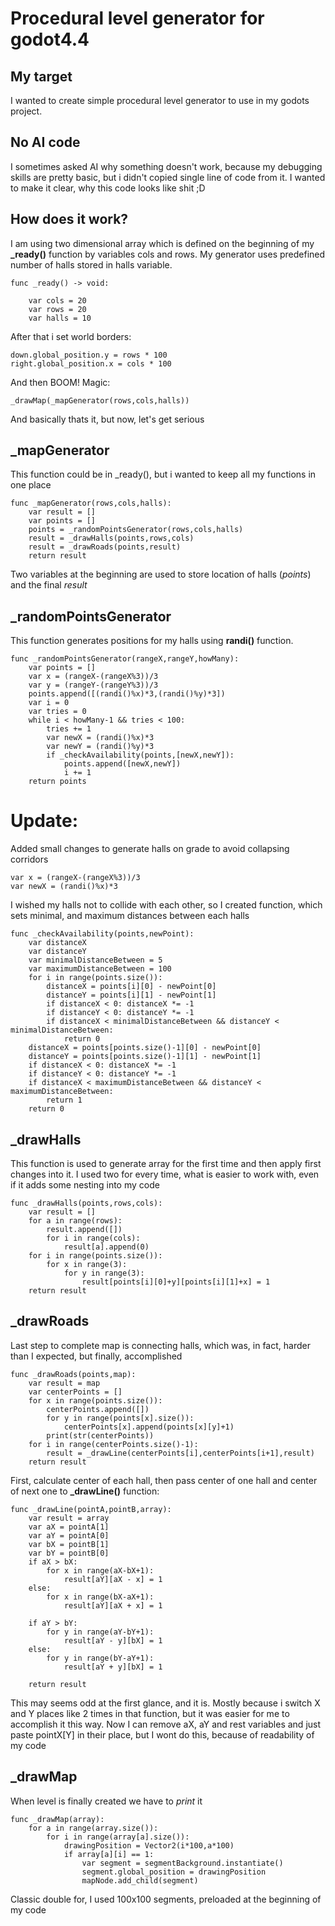 # Procedural level generator for godot4.4
## My target
I wanted to create simple procedural level generator to use in my godots project.
## No AI code
I sometimes asked AI why something doesn't work, because my debugging skills are pretty basic, but i didn't copied single line of code from it. I wanted to make it clear, why this code looks like shit ;D
## How does it work?
I am using two dimensional array which is defined on the beginning of my **_ready()** function by variables cols and rows.
My generator uses predefined number of halls stored in halls variable.
``` gdscript
func _ready() -> void:

	var cols = 20
	var rows = 20
	var halls = 10
```
After that i set world borders:
``` gdscript
down.global_position.y = rows * 100
right.global_position.x = cols * 100
```
And then BOOM! Magic:

``` gdscript
_drawMap(_mapGenerator(rows,cols,halls))
```
And basically thats it, but now, let's get serious
## _mapGenerator
This function could be in _ready(), but i wanted to keep all my functions in one place
```gdscript
func _mapGenerator(rows,cols,halls):
	var result = []
	var points = []
	points = _randomPointsGenerator(rows,cols,halls)
	result = _drawHalls(points,rows,cols)
	result = _drawRoads(points,result)
	return result
```
Two variables at the beginning are used to store location of halls (*points*) and the final *result*
## _randomPointsGenerator
This function generates positions for my halls using **randi()** function.
```gdscript
func _randomPointsGenerator(rangeX,rangeY,howMany):
	var points = []
	var x = (rangeX-(rangeX%3))/3
	var y = (rangeY-(rangeY%3))/3
	points.append([(randi()%x)*3,(randi()%y)*3])
	var i = 0
	var tries = 0
	while i < howMany-1 && tries < 100:
		tries += 1
		var newX = (randi()%x)*3
		var newY = (randi()%y)*3
		if _checkAvailability(points,[newX,newY]):
			points.append([newX,newY])
			i += 1
	return points
```
# Update:
Added small changes to generate halls on grade to avoid collapsing corridors
```gdscript
var x = (rangeX-(rangeX%3))/3
var newX = (randi()%x)*3
```
I wished my halls not to collide with each other, so I created function, which sets minimal, and maximum distances between each halls
```gdscript
func _checkAvailability(points,newPoint):
	var distanceX
	var distanceY
	var minimalDistanceBetween = 5
	var maximumDistanceBetween = 100
	for i in range(points.size()):
		distanceX = points[i][0] - newPoint[0]
		distanceY = points[i][1] - newPoint[1]
		if distanceX < 0: distanceX *= -1
		if distanceY < 0: distanceY *= -1
		if distanceX < minimalDistanceBetween && distanceY < minimalDistanceBetween:
			return 0
	distanceX = points[points.size()-1][0] - newPoint[0]
	distanceY = points[points.size()-1][1] - newPoint[1]
	if distanceX < 0: distanceX *= -1
	if distanceY < 0: distanceY *= -1
	if distanceX < maximumDistanceBetween && distanceY < maximumDistanceBetween:
		return 1
	return 0
```
## _drawHalls
This function is used to generate array for the first time and then apply first changes into it. I used two for every time, what is easier to work with, even if it adds some nesting into my code
```gdscript
func _drawHalls(points,rows,cols):
	var result = []
	for a in range(rows):
		result.append([])
		for i in range(cols):
			result[a].append(0)
	for i in range(points.size()):
		for x in range(3):
			for y in range(3):
				result[points[i][0]+y][points[i][1]+x] = 1
	return result
```
## _drawRoads
Last step to complete map is connecting halls, which was, in fact, harder than I expected, but finally, accomplished
```gdscript
func _drawRoads(points,map):
	var result = map
	var centerPoints = []
	for x in range(points.size()):
		centerPoints.append([])
		for y in range(points[x].size()):
			centerPoints[x].append(points[x][y]+1)
		print(str(centerPoints))
	for i in range(centerPoints.size()-1):
		result = _drawLine(centerPoints[i],centerPoints[i+1],result)
	return result
```
First, calculate center of each hall, then pass center of one hall and center of next one to **_drawLine()** function:
```gdscript
func _drawLine(pointA,pointB,array):
	var result = array
	var aX = pointA[1]
	var aY = pointA[0]
	var bX = pointB[1]
	var bY = pointB[0]
	if aX > bX:
		for x in range(aX-bX+1):
			result[aY][aX - x] = 1
	else:
		for x in range(bX-aX+1):
			result[aY][aX + x] = 1

	if aY > bY:
		for y in range(aY-bY+1):
			result[aY - y][bX] = 1
	else:
		for y in range(bY-aY+1):
			result[aY + y][bX] = 1

	return result
```
This may seems odd at the first glance, and it is. Mostly because i switch X and Y places like 2 times in that function, but it was easier for me to accomplish it this way. Now I can remove aX, aY and rest variables and just paste pointX[Y] in their place, but I wont do this, because of readability of my code
## _drawMap
When level is finally created we have to *print* it
```gdscript
func _drawMap(array):
	for a in range(array.size()):
		for i in range(array[a].size()):
			drawingPosition = Vector2(i*100,a*100)
			if array[a][i] == 1:
				var segment = segmentBackground.instantiate()
				segment.global_position = drawingPosition
				mapNode.add_child(segment)

```
Classic double for, I used 100x100 segments, preloaded at the beginning of my code
